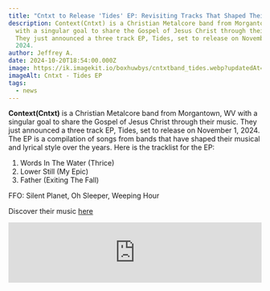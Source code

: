 ```yaml
---
title: "Cntxt to Release 'Tides' EP: Revisiting Tracks That Shaped Their Sound"
description: Context(Cntxt) is a Christian Metalcore band from Morgantown, WV
  with a singular goal to share the Gospel of Jesus Christ through their music.
  They just announced a three track EP, Tides, set to release on November 1,
  2024.
author: Jeffrey A.
date: 2024-10-20T18:54:00.000Z
image: https://ik.imagekit.io/boxhuwbys/cntxtband_tides.webp?updatedAt=1729469602678
imageAlt: Cntxt - Tides EP
tags:
  - news
---
```

**Context(Cntxt)** is a Christian Metalcore band from Morgantown, WV with a singular goal to share the Gospel of Jesus Christ through their music. They just announced a three track EP, Tides, set to release on November 1, 2024. The EP is a compilation of songs from bands that have shaped their musical and lyrical style over the years. Here is the tracklist for the EP:

1. Words In The Water (Thrice) 
2. Lower Still (My Epic) 
3. Father (Exiting The Fall)

FFO: Silent Planet, Oh Sleeper, Weeping Hour

Discover their music <a href="https://cntxt.bandcamp.com/music" target="_blank">here</a>

<iframe style="border: 0; width: 100%; height: 120px;" src="https://bandcamp.com/EmbeddedPlayer/album=3166192927/size=large/bgcol=333333/linkcol=0f91ff/tracklist=false/artwork=small/transparent=true/" seamless><a href="https://cntxt.bandcamp.com/album/indwelling">Indwelling by Context</a></iframe>
